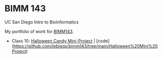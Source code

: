# BIMM 143
UC San Diego Intro to Bioinformatics

My portfolio of work for [BIMM143](https://bioboot.github.io/bimm143_F22/).

- Class 10: [Halloween Candy Mini-Project]() | [code] (https://github.com/lebiggs/bimm143/tree/main/Halloween%20Mini%20Project)
